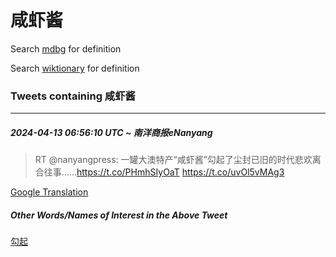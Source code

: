 # 咸虾酱

Search [mdbg](https://www.mdbg.net/chinese/dictionary?page=worddict&wdrst=0&wdqb=咸虾酱) for definition

Search [wiktionary](https://en.wiktionary.org/wiki/咸虾酱) for definition

### Tweets containing 咸虾酱

___
##### 2024-04-13 06:56:10 UTC ~ 南洋商报eNanyang
> RT @nanyangpress: 一罐大澳特产“咸虾酱”勾起了尘封已旧的时代悲欢离合往事......https://t.co/PHmhSIyOaT https://t.co/uvOl5vMAg3

[Google Translation](https://translate.google.com/?hi=en&tab=TT&sl=zh-CN&tl=en&op=translate&text=RT+%40nanyangpress%3A+%E4%B8%80%E7%BD%90%E5%A4%A7%E6%BE%B3%E7%89%B9%E4%BA%A7%E2%80%9C%E5%92%B8%E8%99%BE%E9%85%B1%E2%80%9D%E5%8B%BE%E8%B5%B7%E4%BA%86%E5%B0%98%E5%B0%81%E5%B7%B2%E6%97%A7%E7%9A%84%E6%97%B6%E4%BB%A3%E6%82%B2%E6%AC%A2%E7%A6%BB%E5%90%88%E5%BE%80%E4%BA%8B......https%3A%2F%2Ft.co%2FPHmhSIyOaT+https%3A%2F%2Ft.co%2FuvOl5vMAg3)
##### Other Words/Names of Interest in the Above Tweet
[勾起](勾起.md)
